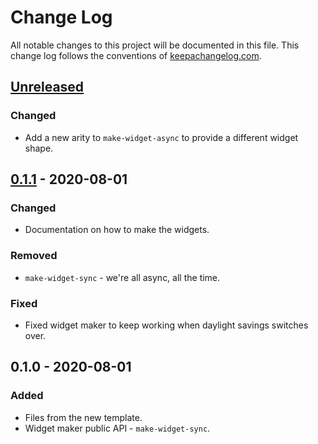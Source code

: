 # Change Log
All notable changes to this project will be documented in this file. This change log follows the conventions of [keepachangelog.com](http://keepachangelog.com/).

## [Unreleased]
### Changed
- Add a new arity to `make-widget-async` to provide a different widget shape.

## [0.1.1] - 2020-08-01
### Changed
- Documentation on how to make the widgets.

### Removed
- `make-widget-sync` - we're all async, all the time.

### Fixed
- Fixed widget maker to keep working when daylight savings switches over.

## 0.1.0 - 2020-08-01
### Added
- Files from the new template.
- Widget maker public API - `make-widget-sync`.

[Unreleased]: https://github.com/your-name/tictac/compare/0.1.1...HEAD
[0.1.1]: https://github.com/your-name/tictac/compare/0.1.0...0.1.1
